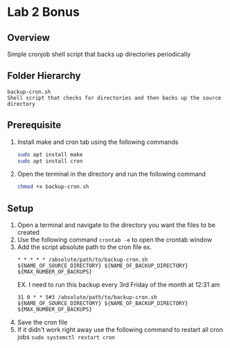 # Lab 2 Bonus
## Overview
Simple cronjob shell script that backs up directories periodically 

## Folder Hierarchy
    backup-cron.sh
    Shell script that checks for directories and then backs up the source directory

## Prerequisite
1. Install make and cron tab using the following commands
   ```bash
   sudo apt install make
   sudo apt install cron
   ```
2. Open the terminal in the directory and run the following command
   ```bash
   chmod +x backup-cron.sh
   ```

## Setup
1. Open a terminal and navigate to the directory you want the files to be created
2. Use the following command ```crontab -e``` to open the crontab window
3. Add the script absolute path to the cron file ex.
   ```
   * * * * * /absolute/path/to/backup-cron.sh ${NAME_OF_SOURCE_DIRECTORY} ${NAME_OF_BACKUP_DIRECTORY} ${MAX_NUMBER_OF_BACKUPS}
   ```
   EX. I need to run this backup every 3rd Friday
of the month at 12:31 am
   ```
   31 0 * * 5#3 /absolute/path/to/backup-cron.sh ${NAME_OF_SOURCE_DIRECTORY} ${NAME_OF_BACKUP_DIRECTORY} ${MAX_NUMBER_OF_BACKUPS}
   ```
4. Save the cron file
5. If it didn't work right away use the following command to restart all cron jobs ```sudo systemctl restart cron```